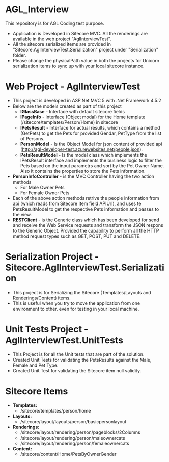 # AGL_Interview
This repository is for AGL Coding test purpose.

*  Application is Developed in Sitecore MVC. All the renderings are available in the web project "AglInterviewTest".
*  All the sitecore serialized items are provided in "Sitecore.AglInterviewTest.Serialization" project under "Serialization" folder. 
*  Please change the physicalPath value in both the projects for Unicorn serialization items to sync up with your local sitecore instance.

# Web Project - AglInterviewTest
*  This project is developed in ASP.Net MVC 5 with .Net Framework 4.5.2
*  Below are the models created as part of this project
	* **IGlassBase** - Interface with default sitecore fields
	*	**IPageInfo** - Interface (Object modal) for the Home template (/sitecore/templates/Person/Home) in sitecore
	*	**IPetsResult** - Interface for actual results, which contains a method (GetPets) to get the Pets for provided Gendar, PetType from the list of Persons.
	*	**PersonModel** - Is the Object Model for json content of provided api (http://agl-developer-test.azurewebsites.net/people.json).
	*	**PetsResultModel** - Is the model class which implements the IPetsResult interface and implements the business logic to filter the Pets based on the input parametrs and sort by the Pet Owner Name. Also it contains the properties to store the Pets information.
*  **PersonInfoController** - is the MVC Controller having the two action methods
	* For Male Owner Pets
	* For Female Owner Pets
*	Each of the above action methods retrive the people information from api (which reads from Sitecore Item field APIUrl), and uses te PetsResultModel to get the respective Pets information and passes to the view.
*	**RESTClient** - is the Generic class which has been developed for send and receive the Web Service requests and transform the JSON respons to the Generic Object. Provided the capability to perform all the HTTP method request types such as GET, POST, PUT and DELETE.

# Serialization Project - Sitecore.AglInterviewTest.Serialization
*	This project is for Serializing the Sitecore (Templates/Layouts and Renderings/Content) items.
*	This is useful when you try to move the application from one environment to other. even for testing in your local machine.

# Unit Tests Project - AglInterviewTest.UnitTests
*	This Project is for all the Unit tests that are part of the solution.
*	Created Unit Tests for validating the PetsResults against the Male, Female and Pet Type.
*	Created Unit Test for validating the Sitecore item null validity.

# Sitecore Items
*	**Templates:**
	*	/sitecore/templates/person/home
*	**Layouts:** 
	*	/sitecore/layout/layouts/person/basicpersonlayout
*	**Renderings:** 
	*	/sitecore/layout/rendering/person/pageblocks/2Columns
	*	/sitecore/layout/rendering/person/maleownercats
	*	/sitecore/layout/rendering/person/femaleownercats
*	**Content:**
	*	/sitecore/content/Home/PetsByOwnerGender
   
 

